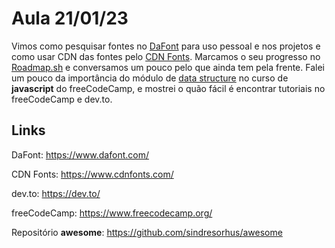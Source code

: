 # Aula 21/01/23

Vimos como pesquisar fontes no [DaFont](https://www.dafont.com/) para uso pessoal e nos projetos e como usar CDN das fontes pelo [CDN Fonts](https://www.cdnfonts.com/). Marcamos o seu progresso no [Roadmap.sh](https://roadmap.sh/) e conversamos um pouco pelo que ainda tem pela frente. Falei um pouco da importância do módulo de [data structure](https://www.freecodecamp.org/learn/javascript-algorithms-and-data-structures/#basic-data-structures) no curso de **javascript** do freeCodeCamp, e mostrei o quão fácil é encontrar tutoriais no freeCodeCamp e dev.to.


## Links

DaFont: https://www.dafont.com/

CDN Fonts: https://www.cdnfonts.com/

dev.to: https://dev.to/

freeCodeCamp: https://www.freecodecamp.org/

Repositório **awesome**: https://github.com/sindresorhus/awesome